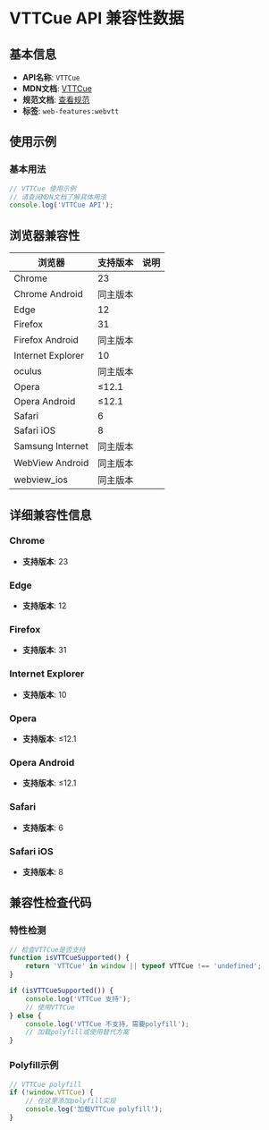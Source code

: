 # VTTCue API 兼容性数据

## 基本信息

- **API名称**: `VTTCue`
- **MDN文档**: [VTTCue](https://developer.mozilla.org/docs/Web/API/VTTCue)
- **规范文档**: [查看规范](https://w3c.github.io/webvtt/#the-vttcue-interface)
- **标签**: `web-features:webvtt`

## 使用示例

### 基本用法

```javascript
// VTTCue 使用示例
// 请查阅MDN文档了解具体用法
console.log('VTTCue API');
```

## 浏览器兼容性

| 浏览器 | 支持版本 | 说明 |
|--------|----------|------|
| Chrome | 23 |  |
| Chrome Android | 同主版本 |  |
| Edge | 12 |  |
| Firefox | 31 |  |
| Firefox Android | 同主版本 |  |
| Internet Explorer | 10 |  |
| oculus | 同主版本 |  |
| Opera | ≤12.1 |  |
| Opera Android | ≤12.1 |  |
| Safari | 6 |  |
| Safari iOS | 8 |  |
| Samsung Internet | 同主版本 |  |
| WebView Android | 同主版本 |  |
| webview_ios | 同主版本 |  |

## 详细兼容性信息

### Chrome

- **支持版本**: 23

### Edge

- **支持版本**: 12

### Firefox

- **支持版本**: 31

### Internet Explorer

- **支持版本**: 10

### Opera

- **支持版本**: ≤12.1

### Opera Android

- **支持版本**: ≤12.1

### Safari

- **支持版本**: 6

### Safari iOS

- **支持版本**: 8

## 兼容性检查代码

### 特性检测

```javascript
// 检查VTTCue是否支持
function isVTTCueSupported() {
    return 'VTTCue' in window || typeof VTTCue !== 'undefined';
}

if (isVTTCueSupported()) {
    console.log('VTTCue 支持');
    // 使用VTTCue
} else {
    console.log('VTTCue 不支持，需要polyfill');
    // 加载polyfill或使用替代方案
}
```

### Polyfill示例

```javascript
// VTTCue polyfill
if (!window.VTTCue) {
    // 在这里添加polyfill实现
    console.log('加载VTTCue polyfill');
}
```

